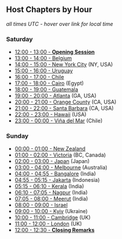 ## Host Chapters by Hour

_all times UTC - hover over link for local time_

### Saturday

- [12:00 - 13:00 - **Opening Session**]()
- [13:00 - 14:00 - Belgium](/www-chapter-belgium/)
- [14:00 - 15:00 - New York City](https://wiki.owasp.org/index.php/New_York_City) (NY, USA)
- [15:00 - 16:00 - Uruguay](/www-chapter-uruguay/)
- [16:00 - 17:00 - Chile](/www-chapter-chile/)
- [17:00 - 18:00 - Cairo](/www-chapter-cairo/) (Egypt)
- [18:00 - 19:00 - Guatemala](/www-chapter-guatemala/)
- [19:00 - 20:00 - Atlanta](/www-chapter-atlanta/) (GA, USA)
- [20:00 - 21:00 - Orange County](/www-chapter-orange-county/) (CA, USA)
- [21:00 - 22:00 - Santa Barbara](/www-chapter-santa-barbara/) (CA, USA)
- [22:00 - 23:00 - Hawaii](https://wiki.owasp.org/index.php/Hawaii) (USA)
- [23:00 - 00:00 - Viña del Mar](/www-chapter-vina-del-mar/) (Chile)

### Sunday

- [00:00 - 01:00 - New Zealand](/www-chapter-new-zealand/)
- [01:00 - 02:00 - Victoria](/www-chapter-victoria/) (BC, Canada)
- [02:00 - 03:00 - Japan](/www-chapter-japan/) (Japan)
- [03:00 - 04:00 - Melbourne](/www-chapter-melbourne/) (Australia)
- [04:00 - 04:55 - Bangalore](/www-chapter-bangalore/) (India)
- [04:55 - 05:15 - Jakarta](/www-chapter-jakarta/) (Indonesia)
- [05:15 - 06:10 - Kerala](/www-chapter-kerala/) (India)
- [06:10 - 07:05 - Nagpur](/www-chapter-nagpur/) (India)
- [07:05 - 08:00 - Meerut](/www-chapter-meerut/) (India)
- [08:00 - 09:00 - Israel](/www-chapter-israel/)
- [09:00 - 10:00 - Kyiv](/www-chapter-kyiv/) (Ukraine)
- [10:00 - 11:00 - Cambridge](/www-chapter-cambridge/) (UK)
- [11:00 - 12:00 - London](/www-chapter-london/) (UK)
- [12:00 - 12:30 - **Closing Remarks**]()

<script type='text/javascript'>
  $(function(){
    $("a").hover(function() {
      utc_str = $(this).text();
      ndx = utc_str.indexOf(':');

      if(ndx >= 0)
      {
        st_hour_str = utc_str.substring(0, ndx);
        st_min_str = utc_str.substring(ndx + 1, ndx + 3);
        // get utc time, 24 hour format...
        utc_dt = luxon.DateTime.utc(2020, 06, 06, parseInt(st_hour_str), parseInt(st_min_str), 0);
        start_dt = utc_dt.setZone(luxon.DateTime.local().zoneName);

        ndx = utc_str.lastIndexOf(':');
        end_hour_str = utc_str.substring(ndx - 2, ndx);
        end_min_str = utc_str.substring(ndx + 1, ndx + 3);

        utc_dt = luxon.DateTime.utc(2020, 06, 06, parseInt(end_hour_str), parseInt(end_min_str), 0);
        end_dt = utc_dt.setZone(luxon.DateTime.local().zoneName);
        popstr = start_dt.toLocaleString(luxon.DateTime.TIME_24_SIMPLE) + ' to ' + end_dt.toLocaleString({ hour: '2-digit', minute: '2-digit', hour12: false, timeZoneName: 'short' });
        $(this).prop('title', popstr);
      }
    });
  });


</script>
